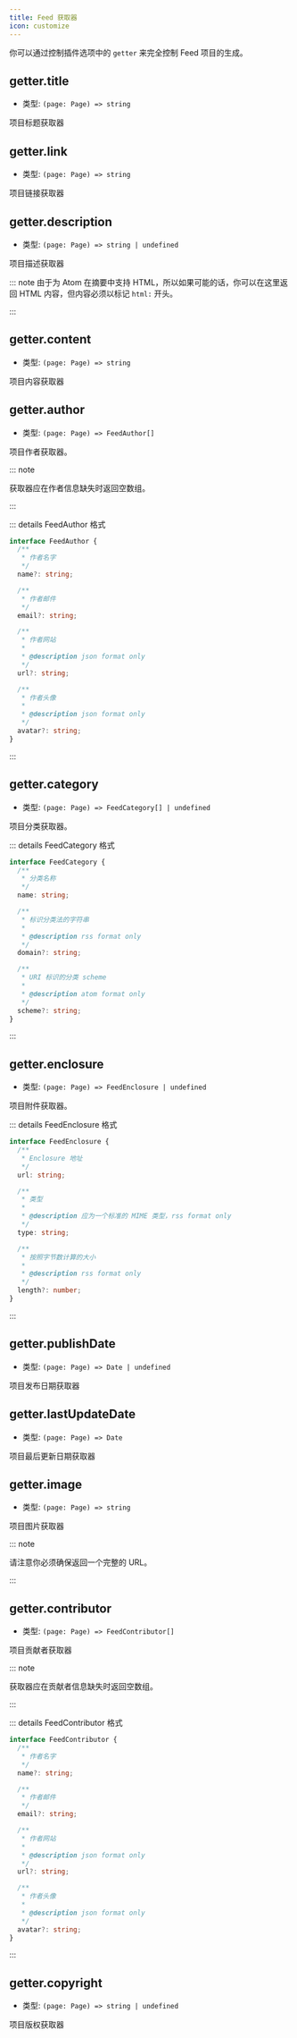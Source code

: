 ```yaml
---
title: Feed 获取器
icon: customize
---
```


你可以通过控制插件选项中的 `getter` 来完全控制 Feed 项目的生成。

## getter.title

- 类型: `(page: Page) => string`

项目标题获取器

## getter.link

- 类型: `(page: Page) => string`

项目链接获取器

## getter.description

- 类型: `(page: Page) => string | undefined`

项目描述获取器

::: note
由于为 Atom 在摘要中支持 HTML，所以如果可能的话，你可以在这里返回 HTML 内容，但内容必须以标记 `html:` 开头。

:::

## getter.content

- 类型: `(page: Page) => string`

项目内容获取器

## getter.author

- 类型: `(page: Page) => FeedAuthor[]`

项目作者获取器。

::: note

获取器应在作者信息缺失时返回空数组。

:::

::: details FeedAuthor 格式

```ts
interface FeedAuthor {
  /**
   * 作者名字
   */
  name?: string;

  /**
   * 作者邮件
   */
  email?: string;

  /**
   * 作者网站
   *
   * @description json format only
   */
  url?: string;

  /**
   * 作者头像
   *
   * @description json format only
   */
  avatar?: string;
}
```

:::

## getter.category

- 类型: `(page: Page) => FeedCategory[] | undefined`

项目分类获取器。

::: details FeedCategory 格式

```ts
interface FeedCategory {
  /**
   * 分类名称
   */
  name: string;

  /**
   * 标识分类法的字符串
   *
   * @description rss format only
   */
  domain?: string;

  /**
   * URI 标识的分类 scheme
   *
   * @description atom format only
   */
  scheme?: string;
}
```

:::

## getter.enclosure

- 类型: `(page: Page) => FeedEnclosure | undefined`

项目附件获取器。

::: details FeedEnclosure 格式

```ts
interface FeedEnclosure {
  /**
   * Enclosure 地址
   */
  url: string;

  /**
   * 类型
   *
   * @description 应为一个标准的 MIME 类型，rss format only
   */
  type: string;

  /**
   * 按照字节数计算的大小
   *
   * @description rss format only
   */
  length?: number;
}
```

:::

## getter.publishDate

- 类型: `(page: Page) => Date | undefined`

项目发布日期获取器

## getter.lastUpdateDate

- 类型: `(page: Page) => Date`

项目最后更新日期获取器

## getter.image

- 类型: `(page: Page) => string`

项目图片获取器

::: note

请注意你必须确保返回一个完整的 URL。

:::

## getter.contributor

- 类型: `(page: Page) => FeedContributor[]`

项目贡献者获取器

::: note

获取器应在贡献者信息缺失时返回空数组。

:::

::: details FeedContributor 格式

```ts
interface FeedContributor {
  /**
   * 作者名字
   */
  name?: string;

  /**
   * 作者邮件
   */
  email?: string;

  /**
   * 作者网站
   *
   * @description json format only
   */
  url?: string;

  /**
   * 作者头像
   *
   * @description json format only
   */
  avatar?: string;
}
```

:::

## getter.copyright

- 类型: `(page: Page) => string | undefined`

项目版权获取器
